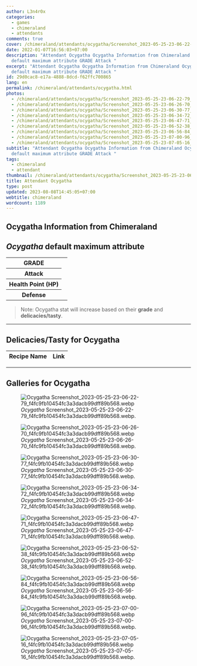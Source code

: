 ```yaml
---
author: L3n4r0x
categories:
  - games
  - chimeraland
  - attendants
comments: true
cover: /chimeraland/attendants/ocygatha/Screenshot_2023-05-25-23-06-22-79_f4fc9fb10454fc3a3dacb99dff89b568.webp
date: 2022-01-07T16:56:03+07:00
description: "Attendant Ocygatha Ocygatha Information from Chimeraland Ocygatha
  default maximum attribute GRADE Attack "
excerpt: "Attendant Ocygatha Ocygatha Information from Chimeraland Ocygatha
  default maximum attribute GRADE Attack "
id: 29d0cac8-e17a-4888-8dcd-f62ffc700865
lang: en
permalink: /chimeraland/attendants/ocygatha.html
photos:
  - /chimeraland/attendants/ocygatha/Screenshot_2023-05-25-23-06-22-79_f4fc9fb10454fc3a3dacb99dff89b568.webp
  - /chimeraland/attendants/ocygatha/Screenshot_2023-05-25-23-06-26-70_f4fc9fb10454fc3a3dacb99dff89b568.webp
  - /chimeraland/attendants/ocygatha/Screenshot_2023-05-25-23-06-30-77_f4fc9fb10454fc3a3dacb99dff89b568.webp
  - /chimeraland/attendants/ocygatha/Screenshot_2023-05-25-23-06-34-72_f4fc9fb10454fc3a3dacb99dff89b568.webp
  - /chimeraland/attendants/ocygatha/Screenshot_2023-05-25-23-06-47-71_f4fc9fb10454fc3a3dacb99dff89b568.webp
  - /chimeraland/attendants/ocygatha/Screenshot_2023-05-25-23-06-52-38_f4fc9fb10454fc3a3dacb99dff89b568.webp
  - /chimeraland/attendants/ocygatha/Screenshot_2023-05-25-23-06-56-84_f4fc9fb10454fc3a3dacb99dff89b568.webp
  - /chimeraland/attendants/ocygatha/Screenshot_2023-05-25-23-07-00-96_f4fc9fb10454fc3a3dacb99dff89b568.webp
  - /chimeraland/attendants/ocygatha/Screenshot_2023-05-25-23-07-05-16_f4fc9fb10454fc3a3dacb99dff89b568.webp
subtitle: "Attendant Ocygatha Ocygatha Information from Chimeraland Ocygatha
  default maximum attribute GRADE Attack "
tags:
  - chimeraland
  - attendant
thumbnail: /chimeraland/attendants/ocygatha/Screenshot_2023-05-25-23-06-22-79_f4fc9fb10454fc3a3dacb99dff89b568.webp
title: Attendant Ocygatha
type: post
updated: 2023-08-08T14:45:05+07:00
webtitle: chimeraland
wordcount: 1189
---
```


<link
  rel="stylesheet"
  href="https://rawcdn.githack.com/dimaslanjaka/Web-Manajemen/870a349/css/bootstrap-5-3-0-alpha3-wrapper.css"
/>
<section id="bootstrap-wrapper">
  <div data-bs-theme="dark">
    <h2>Ocygatha Information from Chimeraland</h2>
    <h2 id="attribute"><i>Ocygatha</i> default maximum attribute</h2>
    <div class="row">
      <div class="col mb-2">
        <div class="card">
          <div class="card-body">
            <table>
              <tr>
                <th>GRADE</th>
                <td><br /></td>
              </tr>
              <tr>
                <th>Attack</th>
                <td></td>
              </tr>
              <tr>
                <th>Health Point (HP)</th>
                <td></td>
              </tr>
              <tr>
                <th>Defense</th>
                <td></td>
              </tr>
            </table>
          </div>
        </div>
      </div>
    </div>
    <blockquote class="bd-callout bd-callout-warning">
      Note: Ocygatha stat will increase based on their <b>grade</b> and
      <b>delicacies/tasty</b>.
    </blockquote>
    <hr />
    <h2 id="delicacies">Delicacies/Tasty for Ocygatha</h2>
    <div class="card">
      <div class="card-body">
        <div class="table-responsive">
          <table class="table table-striped">
            <thead>
              <tr>
                <th>Recipe Name</th>
                <th>Link</th>
              </tr>
            </thead>
            <tbody></tbody>
          </table>
        </div>
      </div>
    </div>
    <hr />
    <div id="gallery">
      <h2>Galleries for Ocygatha</h2>
      <div class="row">
        <div class="col-lg-6 col-12">
          <figure>
            <img
              src="https://www.webmanajemen.com/chimeraland/attendants/ocygatha/Screenshot_2023-05-25-23-06-22-79_f4fc9fb10454fc3a3dacb99dff89b568.webp"
              alt="Ocygatha Screenshot_2023-05-25-23-06-22-79_f4fc9fb10454fc3a3dacb99dff89b568.webp"
            />
            <figcaption style="word-wrap: break-word">
              <i>Ocygatha</i>
              Screenshot_2023-05-25-23-06-22-79_f4fc9fb10454fc3a3dacb99dff89b568.webp.
            </figcaption>
          </figure>
        </div>
        <div class="col-lg-6 col-12">
          <figure>
            <img
              src="https://www.webmanajemen.com/chimeraland/attendants/ocygatha/Screenshot_2023-05-25-23-06-26-70_f4fc9fb10454fc3a3dacb99dff89b568.webp"
              alt="Ocygatha Screenshot_2023-05-25-23-06-26-70_f4fc9fb10454fc3a3dacb99dff89b568.webp"
            />
            <figcaption style="word-wrap: break-word">
              <i>Ocygatha</i>
              Screenshot_2023-05-25-23-06-26-70_f4fc9fb10454fc3a3dacb99dff89b568.webp.
            </figcaption>
          </figure>
        </div>
        <div class="col-lg-6 col-12">
          <figure>
            <img
              src="https://www.webmanajemen.com/chimeraland/attendants/ocygatha/Screenshot_2023-05-25-23-06-30-77_f4fc9fb10454fc3a3dacb99dff89b568.webp"
              alt="Ocygatha Screenshot_2023-05-25-23-06-30-77_f4fc9fb10454fc3a3dacb99dff89b568.webp"
            />
            <figcaption style="word-wrap: break-word">
              <i>Ocygatha</i>
              Screenshot_2023-05-25-23-06-30-77_f4fc9fb10454fc3a3dacb99dff89b568.webp.
            </figcaption>
          </figure>
        </div>
        <div class="col-lg-6 col-12">
          <figure>
            <img
              src="https://www.webmanajemen.com/chimeraland/attendants/ocygatha/Screenshot_2023-05-25-23-06-34-72_f4fc9fb10454fc3a3dacb99dff89b568.webp"
              alt="Ocygatha Screenshot_2023-05-25-23-06-34-72_f4fc9fb10454fc3a3dacb99dff89b568.webp"
            />
            <figcaption style="word-wrap: break-word">
              <i>Ocygatha</i>
              Screenshot_2023-05-25-23-06-34-72_f4fc9fb10454fc3a3dacb99dff89b568.webp.
            </figcaption>
          </figure>
        </div>
        <div class="col-lg-6 col-12">
          <figure>
            <img
              src="https://www.webmanajemen.com/chimeraland/attendants/ocygatha/Screenshot_2023-05-25-23-06-47-71_f4fc9fb10454fc3a3dacb99dff89b568.webp"
              alt="Ocygatha Screenshot_2023-05-25-23-06-47-71_f4fc9fb10454fc3a3dacb99dff89b568.webp"
            />
            <figcaption style="word-wrap: break-word">
              <i>Ocygatha</i>
              Screenshot_2023-05-25-23-06-47-71_f4fc9fb10454fc3a3dacb99dff89b568.webp.
            </figcaption>
          </figure>
        </div>
        <div class="col-lg-6 col-12">
          <figure>
            <img
              src="https://www.webmanajemen.com/chimeraland/attendants/ocygatha/Screenshot_2023-05-25-23-06-52-38_f4fc9fb10454fc3a3dacb99dff89b568.webp"
              alt="Ocygatha Screenshot_2023-05-25-23-06-52-38_f4fc9fb10454fc3a3dacb99dff89b568.webp"
            />
            <figcaption style="word-wrap: break-word">
              <i>Ocygatha</i>
              Screenshot_2023-05-25-23-06-52-38_f4fc9fb10454fc3a3dacb99dff89b568.webp.
            </figcaption>
          </figure>
        </div>
        <div class="col-lg-6 col-12">
          <figure>
            <img
              src="https://www.webmanajemen.com/chimeraland/attendants/ocygatha/Screenshot_2023-05-25-23-06-56-84_f4fc9fb10454fc3a3dacb99dff89b568.webp"
              alt="Ocygatha Screenshot_2023-05-25-23-06-56-84_f4fc9fb10454fc3a3dacb99dff89b568.webp"
            />
            <figcaption style="word-wrap: break-word">
              <i>Ocygatha</i>
              Screenshot_2023-05-25-23-06-56-84_f4fc9fb10454fc3a3dacb99dff89b568.webp.
            </figcaption>
          </figure>
        </div>
        <div class="col-lg-6 col-12">
          <figure>
            <img
              src="https://www.webmanajemen.com/chimeraland/attendants/ocygatha/Screenshot_2023-05-25-23-07-00-96_f4fc9fb10454fc3a3dacb99dff89b568.webp"
              alt="Ocygatha Screenshot_2023-05-25-23-07-00-96_f4fc9fb10454fc3a3dacb99dff89b568.webp"
            />
            <figcaption style="word-wrap: break-word">
              <i>Ocygatha</i>
              Screenshot_2023-05-25-23-07-00-96_f4fc9fb10454fc3a3dacb99dff89b568.webp.
            </figcaption>
          </figure>
        </div>
        <div class="col-lg-6 col-12">
          <figure>
            <img
              src="https://www.webmanajemen.com/chimeraland/attendants/ocygatha/Screenshot_2023-05-25-23-07-05-16_f4fc9fb10454fc3a3dacb99dff89b568.webp"
              alt="Ocygatha Screenshot_2023-05-25-23-07-05-16_f4fc9fb10454fc3a3dacb99dff89b568.webp"
            />
            <figcaption style="word-wrap: break-word">
              <i>Ocygatha</i>
              Screenshot_2023-05-25-23-07-05-16_f4fc9fb10454fc3a3dacb99dff89b568.webp.
            </figcaption>
          </figure>
        </div>
      </div>
    </div>
  </div>
</section>